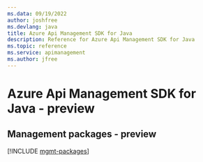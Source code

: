 ```yaml
---
ms.data: 09/19/2022
author: joshfree
ms.devlang: java
title: Azure Api Management SDK for Java
description: Reference for Azure Api Management SDK for Java
ms.topic: reference
ms.service: apimanagement
ms.author: jfree
---
```

# Azure Api Management SDK for Java - preview

## Management packages - preview
[!INCLUDE [mgmt-packages](api-management-mgmt-index.md)]